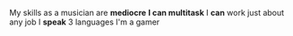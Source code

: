 My skills as a musician are **mediocre**
__I can multitask__
I **can** work just about any job
I __speak__ 3 languages
I'm a gamer
